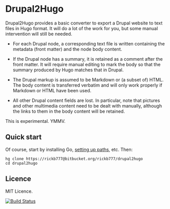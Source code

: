 # Drupal2Hugo

Drupal2Hugo provides a basic converter to export a Drupal website to text files in Hugo format. It will do a lot of
the work for you, but some manual intervention will still be needed.

* For each Drupal node, a corresponding text file is written containing the metadata (front matter)
  and the node body content.

* If the Drupal node has a summary, it is retained as a comment after the front matter. It will require
  manual editing to mark the body so that the summary produced by Hugo matches that in Drupal.

* The Drupal markup is assumed to be Markdown or (a subset of) HTML. The body content is transferred verbatim
  and will only work properly if Markdown or HTML have been used.

* All other Drupal content fields are lost. In particular, note that pictures and other multimedia content
  need to be dealt with manually, although the links to them in the body content will be retained.

This is experimental. YMMV.

## Quick start

Of course, start by installing Go, [setting up paths](http://golang.org/doc/code.html), etc. Then:

    hg clone https://rickb777@bitbucket.org/rickb777/drupal2hugo
    cd drupal2hugo


## Licence

MIT Licence.

[![Build Status](https://drone.io/bitbucket.org/rickb777/drupal2hugo/status.png)](https://drone.io/bitbucket.org/rickb777/drupal2hugo/latest)

